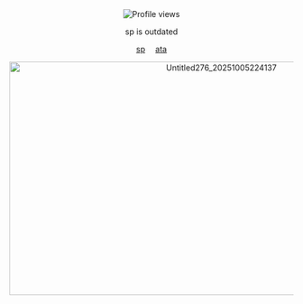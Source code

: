 <div align="center">    
  <img src="https://komarev.com/ghpvc/?username=Iimbus&label=&color=7ED956&style=plastic" alt="Profile views"/>
</div>

<p align="center">
  sp is outdated
</p>
  
<p align="center">
  <a href="https://takumifujiwara.straw.page/">sp</a>  ⠀
  <a href="https://github.com/user-attachments/assets/4365356e-381c-4b82-bed5-0c689875618b" alt="GIF"</a>
  <a href="https://boosfer.atabook.org">ata</a>
</p>

<p align="center">
   <img width="736" height="414" alt="Untitled276_20251005224137" src="https://github.com/user-attachments/assets/cd2bb39f-7cc0-4254-8748-f6a5efac32cb" />
</p>
